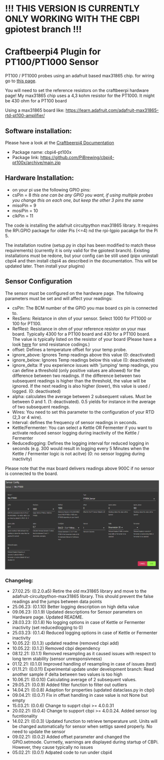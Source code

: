 # !!! THIS VERSION IS CURRENTLY ONLY WORKING WITH THE CBPI gpiotest branch !!!

# Craftbeerpi4 Plugin for PT100/PT1000 Sensor

PT100 / PT1000 probes using an adafruit based max31865 chip.  for wiring go to [this page](https://learn.adafruit.com/adafruit-max31865-rtd-pt100-amplifier/).

You will need to set the reference resistors on the craftbeerpi hardware page!  My max31865 chip uses a 4,3 kohm resistor for the PT1000. It might be 430 ohm for a PT100 board

Using a max31865 board like: https://learn.adafruit.com/adafruit-max31865-rtd-pt100-amplifier/

## Software installation:

Please have a look at the [Craftbeerpi4 Documentation](https://openbrewing.gitbook.io/craftbeerpi4_support/readme/plugin-installation)

- Package name: cbpi4-pt100x
- Package link: https://github.com/PiBrewing/cbpi4-pt100x/archive/main.zip


## Hardware Installation:

- on your pi use the following GPIO pins:
- csPin = 8  *this one can be any GPIO you want, if using multiple probes you change this on each one, but keep the other 3 pins the same*
- misoPin = 9
- mosiPin = 10
- clkPin = 11

The code is installing the adafruit circuitpython max31865 library. It requires the RPi.GPIO package for older Pis (<=4) nd the rpi-lgpio pacakge for the Pi 5.

The installation routine (setup.py in cbpi has been modified to match these requirements) (currently it is only valid for the gpiotest branch). Existing installations must be redone, but your config can be still used (pipx uninstall cbpi4 and then install cbpi4 as described in the documentation. This will be updated later. Then install your plugins)

## Sensor Configuration

The sensor must be configured on the hardware page. The following parameters must be set and will affect your readings:

- csPin: The BCM number of the GPIO you max board cs pin is connected to.
- ResSens: Reistance in ohm of your sensor. Select 1000 for PT1000 or 100 for PT100.
- RefRest: Resistance in ohm of your reference resistor on your max board. Typically 4300 for a PT100 board and 430 for a PT100 board. The value is typically listed on the resistor of your board (Please have a look [here](https://www.hobby-hour.com/electronics/smdcalc.php?fbclid=IwAR1frc48ImXjxPMLqCeVPX2SZEEDDhXrLxRsUWpZ_e1XeJnrN20qRXZOEo4) for smd resistance codings.)
- offset: Defines a temperature offset for your temp probe.
- ignore_above: Ignores Temp readings above this value (0: deactivated)
- ignore_below: Ignores Temp readings below this value (0: deactivated)
- ignore_delta: If you experience issues with 'jumping' temp readings, you can define a threshold (only positive values are allowed) for the difference between two readings. If the difference between two subsequent readings is higher than the threshold, the value will be ignored. If the next reading is also higher (lower), this value is used / logged. (0: deactivated)
- alpha: calculates the average between 2 subsequent values. Must be between 0 and 1. (1: deactivated). 0.5 yields for instance in the average of two subsequent readings.
- Wires: You need to set this parameter to the configuration of your RTD (2,3 or 4 wire).
- Interval: defines the frequency of sensor readings in seconds.
- Kettle/Fermenter: You can select a Kettle OR Fermenter if you want to activate reduced sensor logging during inactivity of the Kettle / Fermenter
- Reducedlogging: Defines the logging interval for reduced logging in seconds (e.g. 300 would result in logging every 5 Minutes when the Kettle / Fermenter logic is not acitve) (0: no sensor logging during inactivity)


Please note that the max board delivers readings above 900C if no sensor is connected to the board.

![Sensor Configuration](https://github.com/PiBrewing/cbpi4-pt100x/blob/main/Hardware_Configuration.png?raw=true)

### Changelog:

- 27.02.25: (0.2.0.a5) Retire the old mx31865 library and move to the adafruit-circuitpython-max31865 library. This should prevent the false readings and the jumps between data points
- 25.06.23: (0.1.10) Better logging description on high delta value
- 09.06.23: (0.1.9) Updated descriptions for Sensor parameters on Hardware page. Updated README.
- 28.03.23: (0.1.8) No logging options in case of Kettle or Fermenter inactivity (set reducedlogging to 0)
- 25.03.23: (0.1.4) Reduced logging options in case of Kettle or Fermenter inactivity
- 10.05.22: (0.1.3) updated readme (removed cbpi add)
- 10.05.22: (0.1.2) Removed cbpi dependency
- 08.12.21: (0.1.1) Removed resampling as it caused issues with respect to long term stability (sensor unresponsivness)
- 01.12.21: (0.1.0) Improved handling of resampling in case of issues (test)	
- 01.11.21: (0.0.11) Experimental update under development branch: Read another sample if delta between two values is too high
- 10.06.21: (0.0.10) Calculating average of 2 subsequent values.
- 29.05.21: (0.0.9) Added filter function to filter out outliers
- 14.04.21: (0.0.8) Adaption for properties (updated dataclass.py in cbpi)
- 09.04.21: (0.0.7) Fix in offset handling in case value is not None but empty
- 15.03.21: (0.0.6) Change to supprt cbpi >= 4.0.0.31
- 20.02.21: (0.0.4) Change to support cbpi >= 4.0.0.24. Added sensor log fucntionality
- 14.02.21: (0.0.3) Updated function to retrieve temperature unit. Units will be changed automatically for sensor when settigs saved properly. No need to update the sensor 
- 09.02.21: (0.0.2) Added offset parameter and changed the GPIO.setmode. Currnetly, warnings are displayed during startup of CBPi. However, they cause typically no issues
- 05.02.21: (0.0.1) Adpated code to run under cbpi4

